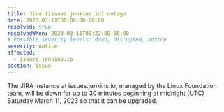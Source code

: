 ```yaml
---
title: Jira (issues.jenkins.io) outage
date: 2023-03-11T00:00:00-00:00
resolved: true
resolvedWhen: 2023-03-11T00:22:00-00:00
# Possible severity levels: down, disrupted, notice
severity: notice
affected:
  - issues.jenkins.io
section: issue
---
```

The JIRA instance at issues.jenkins.io, managed by the Linux Foundation team, will be down for up to 30 minutes beginning at midnight (UTC) Saturday March 11, 2023 so that it can be upgraded.
